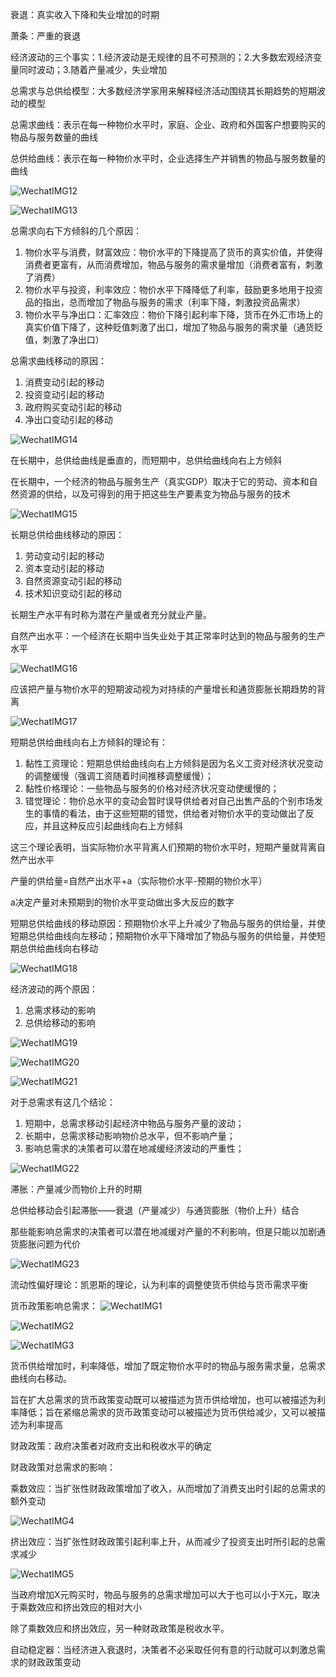 衰退：真实收入下降和失业增加的时期

萧条：严重的衰退

经济波动的三个事实：1.经济波动是无规律的且不可预测的；2.大多数宏观经济变量同时波动；3.随着产量减少，失业增加

总需求与总供给模型：大多数经济学家用来解释经济活动围绕其长期趋势的短期波动的模型

总需求曲线：表示在每一种物价水平时，家庭、企业、政府和外国客户想要购买的物品与服务数量的曲线

总供给曲线：表示在每一种物价水平时，企业选择生产并销售的物品与服务数量的曲线

![WechatIMG12](./WechatIMG12.jpeg)

![WechatIMG13](./WechatIMG13.jpeg)

总需求向右下方倾斜的几个原因：

1. 物价水平与消费，财富效应：物价水平的下降提高了货币的真实价值，并使得消费者更富有，从而消费增加，物品与服务的需求量增加（消费者富有，刺激了消费）
2. 物价水平与投资，利率效应：物价水平下降降低了利率，鼓励更多地用于投资品的指出，总而增加了物品与服务的需求（利率下降，刺激投资品需求）
3. 物价水平与净出口：汇率效应：物价下降引起利率下降，货币在外汇市场上的真实价值下降了，这种贬值刺激了出口，增加了物品与服务的需求量（通货贬值，刺激了净出口）

总需求曲线移动的原因：

1. 消费变动引起的移动
2. 投资变动引起的移动
3. 政府购买变动引起的移动
4. 净出口变动引起的移动

![WechatIMG14](./WechatIMG14.jpeg)

在长期中，总供给曲线是垂直的，而短期中，总供给曲线向右上方倾斜

在长期中，一个经济的物品与服务生产（真实GDP）取决于它的劳动、资本和自然资源的供给，以及可得到的用于把这些生产要素变为物品与服务的技术

![WechatIMG15](./WechatIMG15.jpeg)

长期总供给曲线移动的原因：

1. 劳动变动引起的移动
2. 资本变动引起的移动
3. 自然资源变动引起的移动
4. 技术知识变动引起的移动

长期生产水平有时称为潜在产量或者充分就业产量。

自然产出水平：一个经济在长期中当失业处于其正常率时达到的物品与服务的生产水平

![WechatIMG16](./WechatIMG16.jpeg)

应该把产量与物价水平的短期波动视为对持续的产量增长和通货膨胀长期趋势的背离

![WechatIMG17](./WechatIMG17.jpeg)

短期总供给曲线向右上方倾斜的理论有：

1. 黏性工资理论：短期总供给曲线向右上方倾斜是因为名义工资对经济状况变动的调整缓慢（强调工资随着时间推移调整缓慢）；
2. 黏性价格理论：一些物品与服务的价格对经济状况变动使缓慢的；
3. 错觉理论：物价总水平的变动会暂时误导供给者对自己出售产品的个别市场发生的事情的看法，由于这些短期的错觉，供给者对物价水平的变动做出了反应，并且这种反应引起曲线向右上方倾斜

这三个理论表明，当实际物价水平背离人们预期的物价水平时，短期产量就背离自然产出水平

产量的供给量=自然产出水平+a（实际物价水平-预期的物价水平）

a决定产量对未预期到的物价水平变动做出多大反应的数字

短期总供给曲线的移动原因：预期物价水平上升减少了物品与服务的供给量，并使短期总供给曲线向左移动；预期物价水平下降增加了物品与服务的供给量，并使短期总供给曲线向右移动

![WechatIMG18](./WechatIMG18.jpeg)

经济波动的两个原因：

1. 总需求移动的影响
2. 总供给移动的影响

![WechatIMG19](./WechatIMG19.jpeg)

![WechatIMG20](./WechatIMG20.jpeg)

![WechatIMG21](./WechatIMG21.jpeg)

对于总需求有这几个结论：

1. 短期中，总需求移动引起经济中物品与服务产量的波动；
2. 长期中，总需求移动影响物价总水平，但不影响产量；
3. 影响总需求的决策者可以潜在地减缓经济波动的严重性；

![WechatIMG22](./WechatIMG22.jpeg)

滞胀：产量减少而物价上升的时期

总供给移动会引起滞胀——衰退（产量减少）与通货膨胀（物价上升）结合

那些能影响总需求的决策者可以潜在地减缓对产量的不利影响，但是只能以加剧通货膨胀问题为代价

![WechatIMG23](./WechatIMG23.jpeg)

流动性偏好理论：凯恩斯的理论，认为利率的调整使货币供给与货币需求平衡

货币政策影响总需求： ![WechatIMG1](./WechatIMG1.jpeg)

![WechatIMG2](./WechatIMG2.jpeg)

![WechatIMG3](./WechatIMG3.jpeg)

货币供给增加时，利率降低，增加了既定物价水平时的物品与服务需求量，总需求曲线向右移动。

旨在扩大总需求的货币政策变动既可以被描述为货币供给增加，也可以被描述为利率降低；旨在紧缩总需求的货币政策变动可以被描述为货币供给减少，又可以被描述为利率提高

财政政策：政府决策者对政府支出和税收水平的确定

财政政策对总需求的影响：

乘数效应：当扩张性财政政策增加了收入，从而增加了消费支出时引起的总需求的额外变动

![WechatIMG4](./WechatIMG4.jpeg)

挤出效应：当扩张性财政政策引起利率上升，从而减少了投资支出时所引起的总需求减少

![WechatIMG5](./WechatIMG5.jpeg)

当政府增加X元购买时，物品与服务的总需求增加可以大于也可以小于X元，取决于乘数效应和挤出效应的相对大小

除了乘数效应和挤出效应，另一种财政政策是税收水平。

自动稳定器：当经济进入衰退时，决策者不必采取任何有意的行动就可以刺激总需求的财政政策变动

